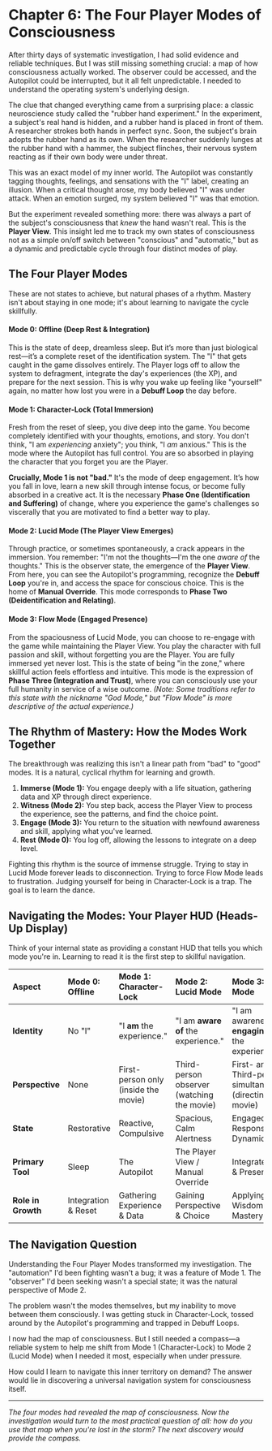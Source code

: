 # Chapter 6: The Four Player Modes of Consciousness

After thirty days of systematic investigation, I had solid evidence and reliable techniques. But I was still missing something crucial: a map of how consciousness actually worked. The observer could be accessed, and the Autopilot could be interrupted, but it all felt unpredictable. I needed to understand the operating system's underlying design.

The clue that changed everything came from a surprising place: a classic neuroscience study called the "rubber hand experiment." In the experiment, a subject's real hand is hidden, and a rubber hand is placed in front of them. A researcher strokes both hands in perfect sync. Soon, the subject's brain adopts the rubber hand as its own. When the researcher suddenly lunges at the rubber hand with a hammer, the subject flinches, their nervous system reacting as if their own body were under threat.

This was an exact model of my inner world. The Autopilot was constantly tagging thoughts, feelings, and sensations with the "I" label, creating an illusion. When a critical thought arose, my body believed "I" was under attack. When an emotion surged, my system believed "I" was that emotion.

But the experiment revealed something more: there was always a part of the subject's consciousness that *knew* the hand wasn't real. This is the **Player View**. This insight led me to track my own states of consciousness not as a simple on/off switch between "conscious" and "automatic," but as a dynamic and predictable cycle through four distinct modes of play.

## The Four Player Modes

These are not states to achieve, but natural phases of a rhythm. Mastery isn't about staying in one mode; it's about learning to navigate the cycle skillfully.

#### Mode 0: Offline (Deep Rest & Integration)
This is the state of deep, dreamless sleep. But it’s more than just biological rest—it’s a complete reset of the identification system. The "I" that gets caught in the game dissolves entirely. The Player logs off to allow the system to defragment, integrate the day's experiences (the XP), and prepare for the next session. This is why you wake up feeling like "yourself" again, no matter how lost you were in a **Debuff Loop** the day before.

#### Mode 1: Character-Lock (Total Immersion)
Fresh from the reset of sleep, you dive deep into the game. You become completely identified with your thoughts, emotions, and story. You don't think, "I am *experiencing* anxiety"; you think, "I *am* anxious." This is the mode where the Autopilot has full control. You are so absorbed in playing the character that you forget you are the Player.

**Crucially, Mode 1 is not "bad."** It's the mode of deep engagement. It’s how you fall in love, learn a new skill through intense focus, or become fully absorbed in a creative act. It is the necessary **Phase One (Identification and Suffering)** of change, where you experience the game's challenges so viscerally that you are motivated to find a better way to play.

#### Mode 2: Lucid Mode (The Player View Emerges)
Through practice, or sometimes spontaneously, a crack appears in the immersion. You remember: "I'm not the thoughts—I'm the one *aware of* the thoughts." This is the observer state, the emergence of the **Player View**. From here, you can see the Autopilot's programming, recognize the **Debuff Loop** you're in, and access the space for conscious choice. This is the home of **Manual Override**. This mode corresponds to **Phase Two (Deidentification and Relating)**.

#### Mode 3: Flow Mode (Engaged Presence)
From the spaciousness of Lucid Mode, you can choose to re-engage with the game while maintaining the Player View. You play the character with full passion and skill, without forgetting you are the Player. You are fully immersed yet never lost. This is the state of being "in the zone," where skillful action feels effortless and intuitive. This mode is the expression of **Phase Three (Integration and Trust)**, where you can consciously use your full humanity in service of a wise outcome.
*(Note: Some traditions refer to this state with the nickname "God Mode," but "Flow Mode" is more descriptive of the actual experience.)*

## The Rhythm of Mastery: How the Modes Work Together

The breakthrough was realizing this isn't a linear path from "bad" to "good" modes. It is a natural, cyclical rhythm for learning and growth.

1.  **Immerse (Mode 1):** You engage deeply with a life situation, gathering data and XP through direct experience.
2.  **Witness (Mode 2):** You step back, access the Player View to process the experience, see the patterns, and find the choice point.
3.  **Engage (Mode 3):** You return to the situation with newfound awareness and skill, applying what you've learned.
4.  **Rest (Mode 0):** You log off, allowing the lessons to integrate on a deep level.

Fighting this rhythm is the source of immense struggle. Trying to stay in Lucid Mode forever leads to disconnection. Trying to force Flow Mode leads to frustration. Judging yourself for being in Character-Lock is a trap. The goal is to learn the dance.

## Navigating the Modes: Your Player HUD (Heads-Up Display)

Think of your internal state as providing a constant HUD that tells you which mode you're in. Learning to read it is the first step to skillful navigation.

| **Aspect** | **Mode 0: Offline** | **Mode 1: Character-Lock** | **Mode 2: Lucid Mode** | **Mode 3: Flow Mode** |
| :--- | :--- | :--- | :--- | :--- |
| **Identity** | No "I" | "I **am** the experience." | "I am **aware of** the experience." | "I am awareness **engaging with** the experience." |
| **Perspective** | None | First-person only (inside the movie) | Third-person observer (watching the movie) | First- and Third-person simultaneously (directing the movie) |
| **State** | Restorative | Reactive, Compulsive | Spacious, Calm Alertness | Engaged, Responsive, Dynamic |
| **Primary Tool**| Sleep | The Autopilot | The Player View / Manual Override | Integrated Skill & Presence |
| **Role in Growth** | Integration & Reset | Gathering Experience & Data | Gaining Perspective & Choice | Applying Wisdom & Mastery |

## The Navigation Question

Understanding the Four Player Modes transformed my investigation. The "automation" I'd been fighting wasn't a bug; it was a feature of Mode 1. The "observer" I'd been seeking wasn't a special state; it was the natural perspective of Mode 2.

The problem wasn't the modes themselves, but my inability to move between them consciously. I was getting stuck in Character-Lock, tossed around by the Autopilot's programming and trapped in Debuff Loops.

I now had the map of consciousness. But I still needed a compass—a reliable system to help me shift from Mode 1 (Character-Lock) to Mode 2 (Lucid Mode) when I needed it most, especially when under pressure.

How could I learn to navigate this inner territory on demand? The answer would lie in discovering a universal navigation system for consciousness itself.

---
*The four modes had revealed the map of consciousness. Now the investigation would turn to the most practical question of all: how do you use that map when you're lost in the storm? The next discovery would provide the compass.*
